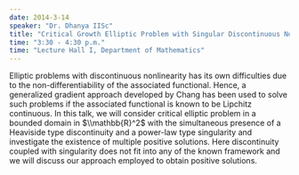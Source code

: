 ```yaml
---
date: 2014-3-14
speaker: "Dr. Dhanya IISc"
title: "Critical Growth Elliptic Problem with Singular Discontinuous Nonlinearity in R^2"
time: "3:30 - 4:30 p.m." 
time: "Lecture Hall I, Department of Mathematics"
---
```

Elliptic problems with discontinuous nonlinearity has its own
difficulties due to the non-differentiability of the associated
functional. Hence, a generalized gradient approach developed by Chang has
been used to solve such problems if the associated functional is known to
be Lipchitz continuous. In this talk, we will consider critical elliptic
problem in a bounded domain in $\\mathbb{R}^2$ with the simultaneous
presence of a Heaviside type discontinuity and a power-law type
singularity and investigate the existence of multiple positive solutions.
Here discontinuity coupled with singularity does not fit into any of the
known framework and we will discuss our approach employed to obtain
positive solutions.
